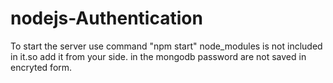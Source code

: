 # nodejs-Authentication
To start the server use command "npm start"
node_modules is not included in it.so add it from your side.
in the mongodb password are not saved in encryted form.
